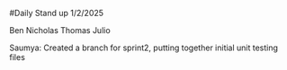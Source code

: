#Daily Stand up  1/2/2025

Ben
Nicholas
Thomas
Julio

Saumya: Created a branch for sprint2, putting together initial unit testing files
